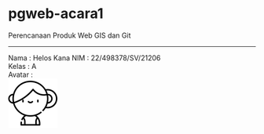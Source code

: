 # pgweb-acara1
Perencanaan Produk Web GIS dan Git
___
Nama : Helos Kana 
NIM : 22/498378/SV/21206  
Kelas : A  
Avatar :   
<img src="image/photo1.png" width="100">